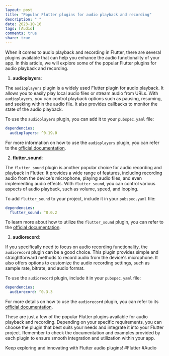 ```yaml
---
layout: post
title: "Popular Flutter plugins for audio playback and recording"
description: " "
date: 2023-10-16
tags: [Audio]
comments: true
share: true
---
```


When it comes to audio playback and recording in Flutter, there are several plugins available that can help you enhance the audio functionality of your app. In this article, we will explore some of the popular Flutter plugins for audio playback and recording.

1. **audioplayers**:

The `audioplayers` plugin is a widely used Flutter plugin for audio playback. It allows you to easily play local audio files or stream audio from URLs. With `audioplayers`, you can control playback options such as pausing, resuming, and seeking within the audio file. It also provides callbacks to monitor the state of the audio playback.

To use the `audioplayers` plugin, you can add it to your `pubspec.yaml` file:

```yaml
dependencies:
  audioplayers: ^0.19.0
```

For more information on how to use the `audioplayers` plugin, you can refer to the [official documentation](https://pub.dev/packages/audioplayers).

2. **flutter_sound**:

The `flutter_sound` plugin is another popular choice for audio recording and playback in Flutter. It provides a wide range of features, including recording audio from the device's microphone, playing audio files, and even implementing audio effects. With `flutter_sound`, you can control various aspects of audio playback, such as volume, speed, and looping.

To add `flutter_sound` to your project, include it in your `pubspec.yaml` file:

```yaml
dependencies:
  flutter_sound: ^8.0.2
```

To learn more about how to utilize the `flutter_sound` plugin, you can refer to the [official documentation](https://pub.dev/packages/flutter_sound).

3. **audiorecord**:

If you specifically need to focus on audio recording functionality, the `audiorecord` plugin can be a good choice. This plugin provides simple and straightforward methods to record audio from the device's microphone. It also offers options to customize the audio recording settings, such as sample rate, bitrate, and audio format.

To use the `audiorecord` plugin, include it in your `pubspec.yaml` file:

```yaml
dependencies:
  audiorecord: ^0.3.3
```

For more details on how to use the `audiorecord` plugin, you can refer to its [official documentation](https://pub.dev/packages/audiorecord).

These are just a few of the popular Flutter plugins available for audio playback and recording. Depending on your specific requirements, you can choose the plugin that best suits your needs and integrate it into your Flutter project. Remember to check the documentation and examples provided by each plugin to ensure smooth integration and utilization within your app.

Keep exploring and innovating with Flutter audio plugins! #Flutter #Audio